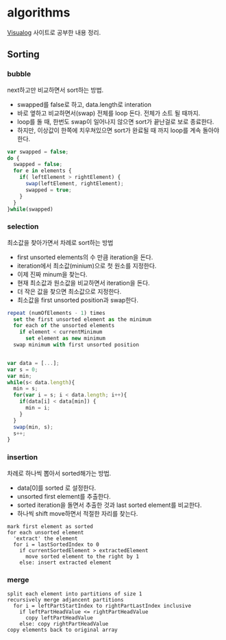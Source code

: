 # algorithms
[Visualog](http://www.comp.nus.edu.sg/~stevenha/visualization/index.html) 사이트로 공부한 내용 정리.

## Sorting

### bubble
next하고만 비교하면서 sort하는 방법.

- swapped를 false로 하고, data.length로 interation
- 바로 옆하고 비교하면서(swap) 전체를 loop 돈다. 전체가 소트 될 때까지.
- loop를 돌 때, 한번도 swap이 일어나지 않으면 sort가 끝난걸로 보로 종료한다.
- 하지만, 이상값이 한쪽에 치우쳐있으면 sort가 완료될 때 까지 loop를 계속 돌아야 한다.

```js
var swapped = false;
do {
  swapped = false;
  for e in elements {
    if( leftElement > rightElement) {
      swap(leftElement, rightElement);
      swapped = true;
    }
  }
}while(swapped)
```

### selection
최소값을 찾아가면서 차례로 sort하는 방법

- first unsorted elements의 수 만큼 iteration을 돈다.
- iteration에서 최소값(minium)으로 첫 원소를 지정한다.
- 이제 진짜 minum을 찾는다.
- 현재 최소값과 원소값을 비교하면서 iteration을 돈다.
- 더 작은 값을 찾으면 최소값으로 지정한다.
- 최소값을 first unsorted position과 swap한다.

```js
repeat (numOfElements - 1) times
  set the first unsorted element as the minimum
  for each of the unsorted elements
    if element < currentMinimum
      set element as new minimum
  swap minimum with first unsorted position


var data = [...];
var s = 0;
var min;
while(s< data.length){
  min = s;
  for(var i = s; i < data.length; i++){
    if(data[i] < data[min]) {
      min = i;
    }
  }
  swap(min, s);
  s++;
}
```

### insertion
차례로 하나씩 뽑아서 sorted해가는 방법.

- data[0]를 sorted 로 설정한다.
- unsorted first element를 추출한다.
- sorted iteration을 돌면서 추출한 것과 last sorted element를 비교한다.
- 하나씩 shift move하면서 적절한 자리를 찾는다.

```
mark first element as sorted
for each unsorted element
  'extract' the element
  for i = lastSortedIndex to 0
    if currentSortedElement > extractedElement
      move sorted element to the right by 1
    else: insert extracted element
```


### merge
```
split each element into partitions of size 1
recursively merge adjancent partitions
  for i = leftPartStartIndex to rightPartLastIndex inclusive
    if leftPartHeadValue <= rightPartHeadValue
      copy leftPartHeadValue
    else: copy rightPartHeadValue
copy elements back to original array
```




